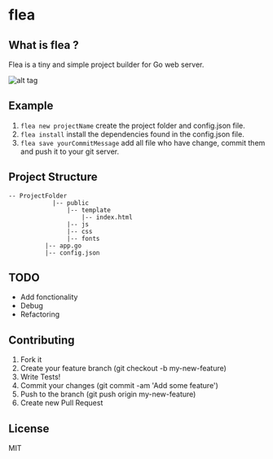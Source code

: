 flea
====

## What is flea ? 

Flea is a tiny and simple project builder for Go web server.

![alt tag](http://upload.wikimedia.org/wikipedia/commons/6/68/Punaise.jpg)

## Example

1. ``` flea new projectName ``` create the project folder and config.json file. 
2. ``` flea install ``` install the dependencies found in the config.json file.
3. ``` flea save yourCommitMessage ``` add all file who have change, commit them and push it to your git server.


## Project Structure 
```
-- ProjectFolder
           	|-- public
          		|-- template
                	|-- index.html
                |-- js
                |-- css
                |-- fonts
          |-- app.go
          |-- config.json
```
## TODO

- Add fonctionality 
- Debug
- Refactoring

## Contributing

1. Fork it
2. Create your feature branch (git checkout -b my-new-feature)
3. Write Tests!
4. Commit your changes (git commit -am 'Add some feature')
5. Push to the branch (git push origin my-new-feature)
6. Create new Pull Request

## License

MIT
